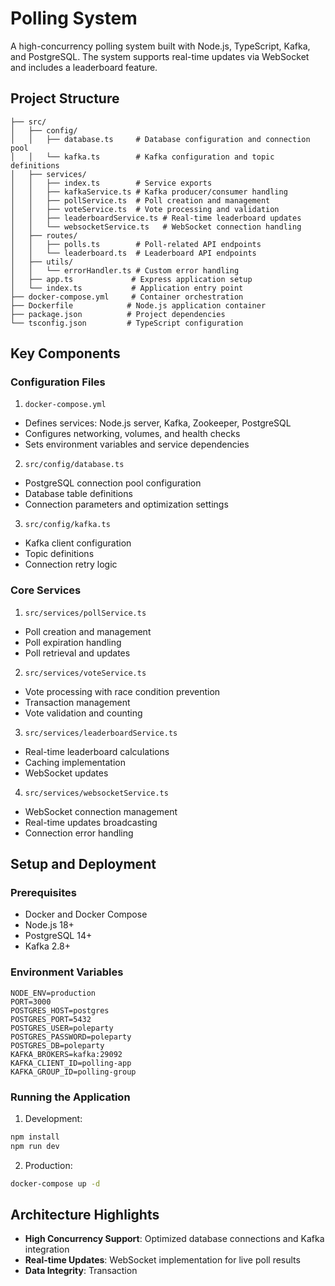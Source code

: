 # Polling System

A high-concurrency polling system built with Node.js, TypeScript, Kafka, and PostgreSQL. The system supports real-time updates via WebSocket and includes a leaderboard feature.

## Project Structure

```
├── src/
│   ├── config/
│   │   ├── database.ts     # Database configuration and connection pool
│   │   └── kafka.ts        # Kafka configuration and topic definitions
│   ├── services/
│   │   ├── index.ts        # Service exports
│   │   ├── kafkaService.ts # Kafka producer/consumer handling
│   │   ├── pollService.ts  # Poll creation and management
│   │   ├── voteService.ts  # Vote processing and validation
│   │   ├── leaderboardService.ts # Real-time leaderboard updates
│   │   └── websocketService.ts   # WebSocket connection handling
│   ├── routes/
│   │   ├── polls.ts        # Poll-related API endpoints
│   │   └── leaderboard.ts  # Leaderboard API endpoints
│   ├── utils/
│   │   └── errorHandler.ts # Custom error handling
│   ├── app.ts             # Express application setup
│   └── index.ts           # Application entry point
├── docker-compose.yml     # Container orchestration
├── Dockerfile            # Node.js application container
├── package.json          # Project dependencies
└── tsconfig.json         # TypeScript configuration
```

## Key Components

### Configuration Files

1. `docker-compose.yml`
- Defines services: Node.js server, Kafka, Zookeeper, PostgreSQL
- Configures networking, volumes, and health checks
- Sets environment variables and service dependencies

2. `src/config/database.ts`
- PostgreSQL connection pool configuration
- Database table definitions
- Connection parameters and optimization settings

3. `src/config/kafka.ts`
- Kafka client configuration
- Topic definitions
- Connection retry logic

### Core Services

1. `src/services/pollService.ts`
- Poll creation and management
- Poll expiration handling
- Poll retrieval and updates

2. `src/services/voteService.ts`
- Vote processing with race condition prevention
- Transaction management
- Vote validation and counting

3. `src/services/leaderboardService.ts`
- Real-time leaderboard calculations
- Caching implementation
- WebSocket updates

4. `src/services/websocketService.ts`
- WebSocket connection management
- Real-time updates broadcasting
- Connection error handling

## Setup and Deployment

### Prerequisites
- Docker and Docker Compose
- Node.js 18+
- PostgreSQL 14+
- Kafka 2.8+

### Environment Variables
```env
NODE_ENV=production
PORT=3000
POSTGRES_HOST=postgres
POSTGRES_PORT=5432
POSTGRES_USER=poleparty
POSTGRES_PASSWORD=poleparty
POSTGRES_DB=poleparty
KAFKA_BROKERS=kafka:29092
KAFKA_CLIENT_ID=polling-app
KAFKA_GROUP_ID=polling-group
```

### Running the Application

1. Development:
```bash
npm install
npm run dev
```

2. Production:
```bash
docker-compose up -d
```

## Architecture Highlights

- **High Concurrency Support**: Optimized database connections and Kafka integration
- **Real-time Updates**: WebSocket implementation for live poll results
- **Data Integrity**: Transaction
